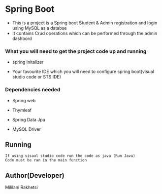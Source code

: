 # Spring Boot 

* This is a project  is a Spring boot Student & Admin registration and login using MySQL as a databse 
* It contains Crud operations which can be performed through the admin dashbord

### What you will need to get the project code up and running

* spring initalizer

* Your favourite IDE which  you will need to configure spring boot(visual studio code or STS IDE)

### Dependencies needed

* Spring web

* Thymleaf

* Spring Data Jpa

* MySQL Driver



## Running 
```
If using visaul studio code run the code as java (Run Java)
Code must be ran in the main function
```

## Author(Developer) 
Mililani Rakhetsi 

